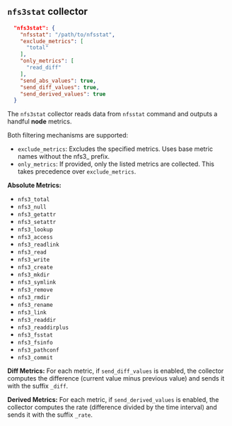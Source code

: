 ## `nfs3stat` collector

```json
  "nfs3stat": {
    "nfsstat": "/path/to/nfsstat",
    "exclude_metrics": [
      "total"
    ],
    "only_metrics": [
      "read_diff"
    ],
    "send_abs_values": true,
    "send_diff_values": true,
    "send_derived_values": true
  }
```

The `nfs3stat` collector reads data from `nfsstat` command and outputs a handful **node** metrics.

Both filtering mechanisms are supported:
- `exclude_metrics`: Excludes the specified metrics. Uses base metric names without the nfs3_ prefix.
- `only_metrics`: If provided, only the listed metrics are collected. This takes precedence over `exclude_metrics`.

**Absolute Metrics:**
- `nfs3_total`
- `nfs3_null`
- `nfs3_getattr`
- `nfs3_setattr`
- `nfs3_lookup`
- `nfs3_access`
- `nfs3_readlink`
- `nfs3_read`
- `nfs3_write`
- `nfs3_create`
- `nfs3_mkdir`
- `nfs3_symlink`
- `nfs3_remove`
- `nfs3_rmdir`
- `nfs3_rename`
- `nfs3_link`
- `nfs3_readdir`
- `nfs3_readdirplus`
- `nfs3_fsstat`
- `nfs3_fsinfo`
- `nfs3_pathconf`
- `nfs3_commit`

**Diff Metrics:**
For each metric, if `send_diff_values` is enabled, the collector computes the difference (current value minus previous value) and sends it with the suffix `_diff`.

**Derived Metrics:**
For each metric, if `send_derived_values` is enabled, the collector computes the rate (difference divided by the time interval) and sends it with the suffix `_rate`.
